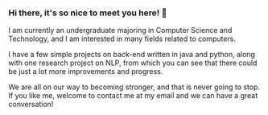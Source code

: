 ### Hi there, it's so nice to meet you here! 👋
I am currently an undergraduate majoring in Computer Science and Technology, and I am interested in many fields related to computers.

I have a few simple projects on back-end written in java and python, along with one research project on NLP, from which you can see that there could be just a lot more improvements and progress.

We are all on our way to becoming stronger, and that is never going to stop. If you like me, welcome to contact me at my email and we can have a great conversation!
<!--
**EvanTheBoy/EvanTheBoy** is a ✨ _special_ ✨ repository because its `README.md` (this file) appears on your GitHub profile.

Here are some ideas to get you started:

- 🔭 I’m currently working on ...
- 🌱 I’m currently learning ...
- 👯 I’m looking to collaborate on ...
- 🤔 I’m looking for help with ...
- 💬 Ask me about ...
- 📫 How to reach me: ...
- 😄 Pronouns: ...
- ⚡ Fun fact: ...
-->

